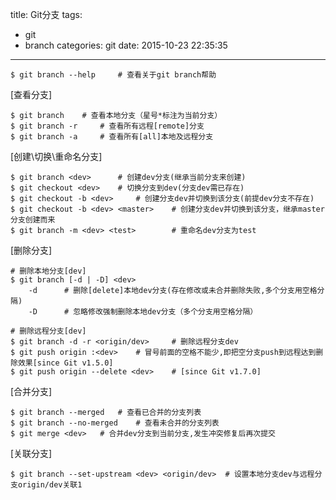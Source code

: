 title: Git分支
tags:
  - git
  - branch
categories: git
date: 2015-10-23 22:35:35
---
	$ git branch --help		# 查看关于git branch帮助

[查看分支]

	$ git branch 	# 查看本地分支（星号*标注为当前分支）
	$ git branch -r 	# 查看所有远程[remote]分支
	$ git branch -a 	# 查看所有[all]本地及远程分支

[创建\切换\重命名分支]

	$ git branch <dev>		# 创建dev分支(继承当前分支来创建)
	$ git checkout <dev> 	# 切换分支到dev(分支dev需已存在)
	$ git checkout -b <dev>		# 创建分支dev并切换到该分支(前提dev分支不存在)
	$ git checkout -b <dev> <master>	# 创建分支dev并切换到该分支，继承master分支创建而来
	$ git branch -m <dev> <test>		# 重命名dev分支为test

[删除分支]

	# 删除本地分支[dev]
	$ git branch [-d | -D] <dev>
		-d 		# 删除[delete]本地dev分支(存在修改或未合并删除失败,多个分支用空格分隔)
		-D 		# 忽略修改强制删除本地dev分支（多个分支用空格分隔）

	# 删除远程分支[dev]
	$ git branch -d -r <origin/dev> 	# 删除远程分支dev
	$ git push origin :<dev> 	# 冒号前面的空格不能少,即把空分支push到远程达到删除效果[since Git v1.5.0]
	$ git push origin --delete <dev> 	# [since Git v1.7.0]

[合并分支]

	$ git branch --merged 	# 查看已合并的分支列表
	$ git branch --no-merged	# 查看未合并的分支列表
	$ git merge <dev> 	# 合并dev分支到当前分支,发生冲突修复后再次提交

[关联分支]

	$ git branch --set-upstream <dev> <origin/dev>	# 设置本地分支dev与远程分支origin/dev关联1